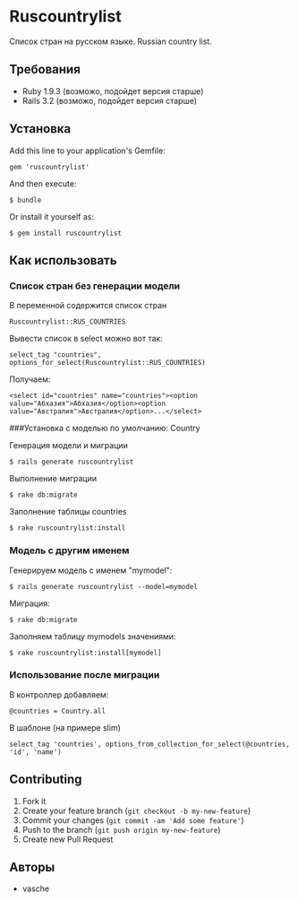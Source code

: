 # Ruscountrylist

Список стран на русском языке.
Russian country list.

## Требования
* Ruby 1.9.3 (возможо, подойдет версия старше)
* Rails 3.2 (возможо, подойдет версия старше)

## Установка

Add this line to your application's Gemfile:

    gem 'ruscountrylist'

And then execute:

    $ bundle

Or install it yourself as:

    $ gem install ruscountrylist

## Как использовать

### Список стран без генерации модели

В переменной содержится список стран

	Ruscountrylist::RUS_COUNTRIES

Вывести список в select можно вот так:
	
	select_tag "countries",  options_for_select(Ruscountrylist::RUS_COUNTRIES)

Получаем:

	<select id="countries" name="countries"><option value="Абхазия">Абхазия</option><option value="Австралия">Австралия</option>...</select>

###Установка с моделью по умолчанию: Country

Генерация модели и миграции

	$ rails generate ruscountrylist

Выполнение миграции

	$ rake db:migrate

Заполнение таблицы countries

	$ rake ruscountrylist:install

### Модель с другим именем
Генерируем модель с именем "mymodel":

	$ rails generate ruscountrylist --model=mymodel

Миграция:

	$ rake db:migrate

Заполняем таблицу mymodels значениями:

	$ rake ruscountrylist:install[mymodel]

### Использование после миграции

В контроллер добавляем:

	@countries = Country.all

В шаблоне (на примере slim)

	select_tag 'countries', options_from_collection_for_select(@countries, 'id', 'name')
	
## Contributing

1. Fork it
2. Create your feature branch (`git checkout -b my-new-feature`)
3. Commit your changes (`git commit -am 'Add some feature'`)
4. Push to the branch (`git push origin my-new-feature`)
5. Create new Pull Request

## Авторы

* vasche
